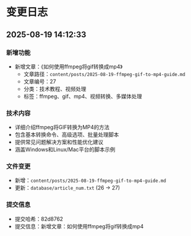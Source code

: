 # 变更日志

## 2025-08-19 14:12:33

### 新增功能
- 新增文章：《如何使用ffmpeg将gif转换成mp4》
  - 文章路径：`content/posts/2025-08-19-ffmpeg-gif-to-mp4-guide.md`
  - 文章编号：27
  - 分类：技术教程、视频处理
  - 标签：ffmpeg、gif、mp4、视频转换、多媒体处理

### 技术内容
- 详细介绍ffmpeg将GIF转换为MP4的方法
- 包含基本转换命令、高级选项、批量处理脚本
- 提供常见问题解决方案和性能优化建议
- 涵盖Windows和Linux/Mac平台的脚本示例

### 文件变更
- 新增：`content/posts/2025-08-19-ffmpeg-gif-to-mp4-guide.md`
- 更新：`database/article_num.txt` (26 → 27)

### 提交信息
- 提交哈希：82d8762
- 提交信息：新增文章：如何使用ffmpeg将gif转换成mp4
